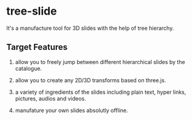 tree-slide
==========

It's a manufacture tool for 3D slides with the help of tree hierarchy.

## Target Features

1. allow you to freely jump between different hierarchical slides by the catalogue.

2. allow you to create any 2D/3D transforms based on three.js.

3. a variety of ingredients of the slides including plain text, hyper links, pictures, audios and videos.

4. manufature your own slides absolutly offline.
